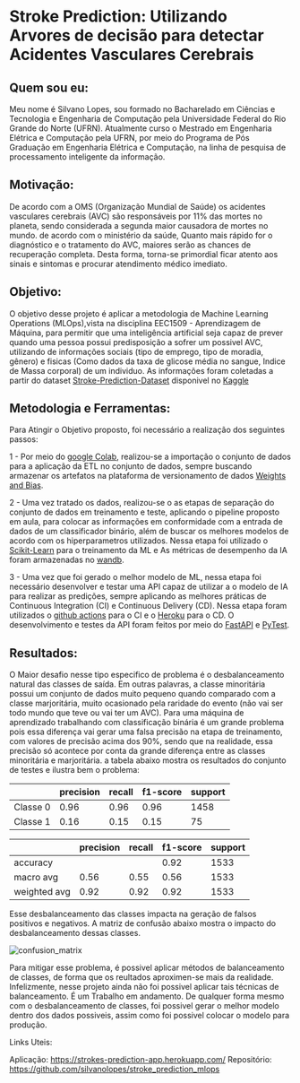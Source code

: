 # Stroke Prediction: Utilizando Arvores de decisão para detectar Acidentes Vasculares Cerebrais

## Quem sou eu:

Meu nome é Silvano Lopes, sou formado no Bacharelado em Ciências e Tecnologia e Engenharia de Computação pela Universidade Federal do Rio Grande do Norte (UFRN). Atualmente curso o Mestrado em Engenharia Elétrica e Computação pela UFRN, por meio do Programa de Pós Graduação em Engenharia Elétrica e Computação, na linha de pesquisa de processamento inteligente da informação.

## Motivação:

De acordo com a OMS (Organização Mundial de Saúde) os acidentes vasculares cerebrais (AVC) são responsáveis por 11% das mortes no planeta, sendo considerada a segunda maior causadora de mortes no mundo. de acordo com o ministério da saúde, Quanto mais rápido for o diagnóstico e o tratamento do AVC, maiores serão as chances de recuperação completa. Desta forma, torna-se primordial ficar atento aos sinais e sintomas e procurar atendimento médico imediato.

## Objetivo:

O objetivo desse projeto é aplicar a metodologia de Machine Learning Operations (MLOps),vista na disciplina EEC1509 - Aprendizagem de Máquina, para permitir que uma inteligência artificial seja capaz de prever quando uma pessoa possui predisposição a sofrer um possivel AVC, utilizando de informações sociais (tipo de emprego, tipo de moradia, gênero) e fisicas (Como dados da taxa de glicose média no sangue, Indice de Massa corporal) de um individuo. As informações foram coletadas a partir do dataset [Stroke-Prediction-Dataset](https://www.kaggle.com/datasets/fedesoriano/stroke-prediction-dataset) disponivel no [Kaggle](https://www.kaggle.com/) 

## Metodologia e Ferramentas:

Para Atingir o Objetivo proposto, foi necessário a realização dos seguintes passos:

1 - Por meio do [google Colab](https://colab.research.google.com), realizou-se a importação o conjunto de dados para a aplicação da ETL no conjunto de dados, sempre buscando armazenar os artefatos na plataforma de versionamento de dados [Weights and Bias](https://wandb.ai/site).

2 - Uma vez tratado os dados, realizou-se o as etapas de separação do conjunto de dados em treinamento e teste, aplicando o pipeline proposto em aula, para colocar as informações em conformidade com a entrada de dados de um classificador binário, além de buscar os melhores modelos de acordo com os hiperparametros utilizados. Nessa etapa foi utilizado o [Scikit-Learn](https://scikit-learn.org/stable/) para o treinamento da ML e As métricas de desempenho da IA foram armazenadas no [wandb](https://wandb.ai/site).

3 - Uma vez que foi gerado o melhor modelo de ML, nessa etapa foi necessário desenvolver e testar uma API capaz de utilizar a o modelo de IA para realizar as predições, sempre aplicando as melhores práticas de Continuous Integration (CI) e Continuous Delivery (CD). Nessa etapa foram utilizados o [github actions](https://docs.github.com/pt/actions) para o CI e o [Heroku](https://www.heroku.com/) para o CD. O desenvolvimento e testes da API foram feitos por meio do [FastAPI](https://fastapi.tiangolo.com/) e [PyTest](https://docs.pytest.org/en/7.1.x/).  

## Resultados:

O Maior desafio nesse tipo especifico de problema é o desbalanceamento natural das classes de saída. Em outras palavras, a classe minoritária possui um conjunto de dados muito pequeno quando comparado com a classe marjoritária, muito ocasionado pela raridade do evento (não vai ser todo mundo que teve ou vai ter um AVC). Para uma máquina de aprendizado trabalhando com classificação binária é um grande problema pois essa diferença vai gerar uma falsa precisão na etapa de treinamento, com valores de precisão acima dos 90%, sendo que na realidade, essa precisão só acontece por conta da grande diferença entre as classes minoritária e marjoritária. a tabela abaixo mostra os resultados do conjunto de testes e ilustra bem o problema:

|             | precision | recall    | f1-score  | support
|-------------|-----------|-----------|-----------|---------
| Classe 0    |      0.96 |      0.96 |    0.96   |   1458
| Classe 1    |      0.16 |      0.15 |    0.15   |     75

|             | precision | recall    | f1-score  | support
|-------------|-----------|-----------|-----------|---------
|    accuracy |           |           |    0.92   |   1533
|   macro avg |      0.56 |    0.55   |    0.56   |   1533
|weighted avg |      0.92 |    0.92   |    0.92   |   1533

Esse desbalanceamento das classes impacta na geração de falsos positivos e negativos. A matriz de confusão abaixo mostra o impacto do desbalanceamento dessas classes.

![confusion_matrix](https://user-images.githubusercontent.com/13625437/172027757-4bd229df-f750-4836-ac00-bf340b768f99.png)

Para mitigar esse problema, é possivel aplicar métodos de balanceamento de classes, de forma que os reultados aproximen-se mais da realidade. Infelizmente, nesse projeto ainda não foi possivel aplicar tais técnicas de balanceamento. É um Trabalho em andamento. De qualquer forma mesmo com o desbalanceamento de classes, foi possivel gerar o melhor modelo dentro dos dados possiveis, assim como foi possivel colocar o modelo para produção.

Links Uteis:

Aplicação: https://strokes-prediction-app.herokuapp.com/
Repositório: https://github.com/silvanolopes/stroke_prediction_mlops
